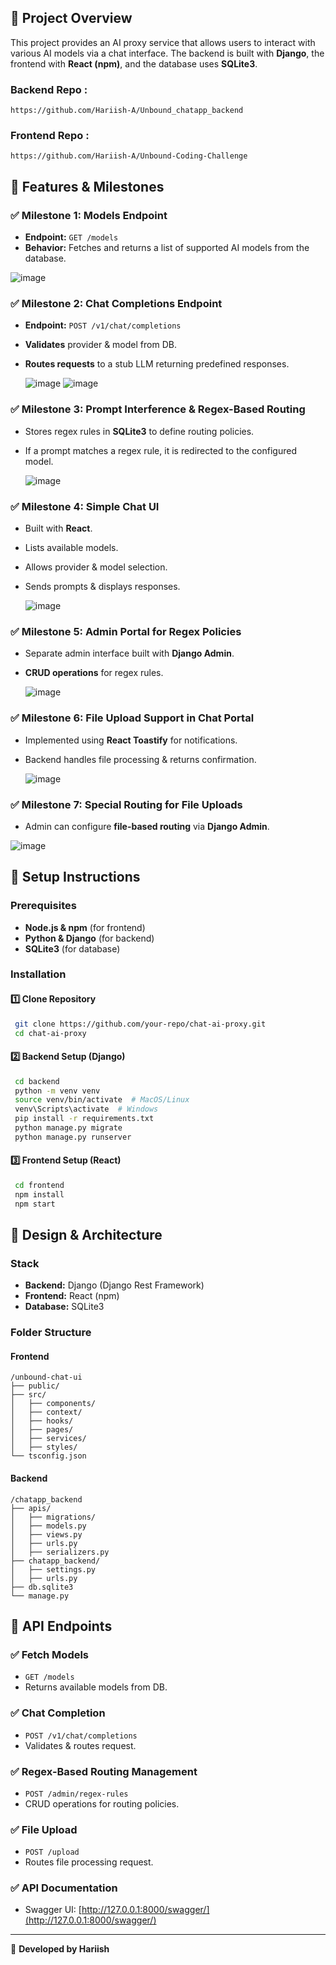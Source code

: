 ## 🚀 Project Overview
This project provides an AI proxy service that allows users to interact with various AI models via a chat interface. The backend is built with **Django**, the frontend with **React (npm)**, and the database uses **SQLite3**.

### Backend Repo :
``` 
https://github.com/Hariish-A/Unbound_chatapp_backend 
```
### Frontend Repo : 
```
https://github.com/Hariish-A/Unbound-Coding-Challenge
```
## 📌 Features & Milestones
### ✅ Milestone 1: Models Endpoint
- **Endpoint:** `GET /models`
- **Behavior:** Fetches and returns a list of supported AI models from the database.

![image](https://github.com/user-attachments/assets/b5d8beaa-3593-4f2d-bff8-bbcb122463fe)


### ✅ Milestone 2: Chat Completions Endpoint
- **Endpoint:** `POST /v1/chat/completions`
- **Validates** provider & model from DB.
- **Routes requests** to a stub LLM returning predefined responses.

  ![image](https://github.com/user-attachments/assets/8ceb5907-017c-4afa-a74a-cfb07068ce6e)
  ![image](https://github.com/user-attachments/assets/09a5b364-9309-428b-b4fc-5a8917824d57)



### ✅ Milestone 3: Prompt Interference & Regex-Based Routing
- Stores regex rules in **SQLite3** to define routing policies.
- If a prompt matches a regex rule, it is redirected to the configured model.

  ![image](https://github.com/user-attachments/assets/60b80fd9-60e4-40fa-bbb7-7055e0325013)


  

### ✅ Milestone 4: Simple Chat UI
- Built with **React**.
- Lists available models.
- Allows provider & model selection.
- Sends prompts & displays responses.

  ![image](https://github.com/user-attachments/assets/d69f4a25-b6ad-40a3-ab08-76bdd8acf93d)


### ✅ Milestone 5: Admin Portal for Regex Policies
- Separate admin interface built with **Django Admin**.
- **CRUD operations** for regex rules.

  ![image](https://github.com/user-attachments/assets/4876c025-5a41-4c7a-927b-07564ff8034f)


### ✅ Milestone 6: File Upload Support in Chat Portal
- Implemented using **React Toastify** for notifications.
- Backend handles file processing & returns confirmation.
  
  ![image](https://github.com/user-attachments/assets/974f1799-ac9f-48c2-acc1-ead038f590c6)


### ✅ Milestone 7: Special Routing for File Uploads
- Admin can configure **file-based routing** via **Django Admin**.
  
![image](https://github.com/user-attachments/assets/534b6576-68be-4660-8a02-5137552db00e)


## 🔧 Setup Instructions
### Prerequisites
- **Node.js & npm** (for frontend)
- **Python & Django** (for backend)
- **SQLite3** (for database)

### Installation
#### 1️⃣ Clone Repository
```bash
 git clone https://github.com/your-repo/chat-ai-proxy.git
 cd chat-ai-proxy
```
#### 2️⃣ Backend Setup (Django)
```bash
 cd backend
 python -m venv venv
 source venv/bin/activate  # MacOS/Linux
 venv\Scripts\activate  # Windows
 pip install -r requirements.txt
 python manage.py migrate
 python manage.py runserver
```
#### 3️⃣ Frontend Setup (React)
```bash
 cd frontend
 npm install
 npm start
```

## 🎨 Design & Architecture
### Stack
- **Backend:** Django (Django Rest Framework)
- **Frontend:** React (npm)
- **Database:** SQLite3

### Folder Structure
#### Frontend
```
/unbound-chat-ui
├── public/
├── src/
│   ├── components/
│   ├── context/
│   ├── hooks/
│   ├── pages/
│   ├── services/
│   ├── styles/
└── tsconfig.json
```

#### Backend
```
/chatapp_backend
├── apis/
│   ├── migrations/
│   ├── models.py
│   ├── views.py
│   ├── urls.py
│   ├── serializers.py
├── chatapp_backend/
│   ├── settings.py
│   ├── urls.py
├── db.sqlite3
└── manage.py
```

## 📌 API Endpoints
### ✅ Fetch Models
- `GET /models`
- Returns available models from DB.

### ✅ Chat Completion
- `POST /v1/chat/completions`
- Validates & routes request.

### ✅ Regex-Based Routing Management
- `POST /admin/regex-rules`
- CRUD operations for routing policies.

### ✅ File Upload
- `POST /upload`
- Routes file processing request.

### ✅ API Documentation
- Swagger UI: [http://127.0.0.1:8000/swagger/](http://127.0.0.1:8000/swagger/)


---
🚀 **Developed by Hariish**

